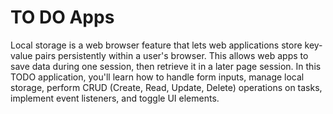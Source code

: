 # TO DO Apps
 Local storage is a web browser feature that lets web applications store key-value pairs persistently within a user's browser. This allows web apps to save data during one session, then retrieve it in a later page session. In this TODO application, you'll learn how to handle form inputs, manage local storage, perform CRUD (Create, Read, Update, Delete) operations on tasks, implement event listeners, and toggle UI elements.
